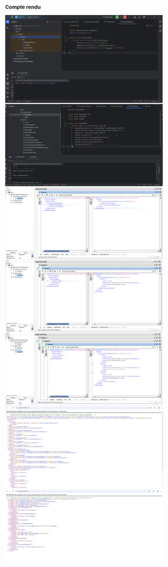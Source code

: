 <h3>Compte rendu</h3>
<img src="Captures/Capture1.PNG"/>
<img src="Captures/Capture2.PNG"/>
<img src="Captures/Capture3.PNG"/>
<img src="Captures/Capture4.PNG"/>
<img src="Captures/Capture5.PNG"/>
<img src="Captures/Capture6.PNG"/>

<img src="Captures/Capture7.PNG"/>